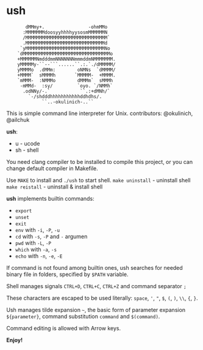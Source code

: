 # ush

           dMMmy+.                -ohmMMo                                   
          :MMMMMMMdoosyyhhhhyysosmMMMMMMN                                   
          /MMMMMMMMMMMMMMMMMMMMMMMMMMMMMM`                                  
          .MMMMMMMMMMMMMMMMMMMMMMMMMMMMMd                                   
         `yMMMMMMMMMMMMMMMMMMMMMMMMMMMMMNo                                  
        `dMMMMMMMMMMMMMMMMMMMMMMMMMMMMMMMMo                                 
        +MMMMMMNmdddmmNNNNNNNmmmddmNMMMMMMM.                                
        yMMMMMy-``--```......``.:.`./dMMMMM/                                
        yMMMMo  .dMMm:        oNMNs  `dMMMM/                                
        +MMMM`  sMMMMh       `MMMMM-  +MMMM.                                
        `mMMM-  :NMMMo        dMMMm`  sMMMh                                 
         -mMMd-  :sy/         `oyo. `/NMMh`                                 
          .odNNy/-.`           ``.:+dMNh/`                                  
            `-/shdddhhhhhhhhhhhddhdhs/.                                     
                 ``..-okulinich-..``


This is simple command line interpreter for Unix.
       contributors: @okulinich, @ailchuk

   **ush**:
* u - ucode
* sh - shell

You need clang compiler to be installed to compile this 
project, or you can change default compiler in Makefile.

Use `MAKE` to install and `./ush` to start shell.
`make uninstall` - uninstall shell
`make reistall` - uninstall & install shell

**ush** implements builtin commands:
- `export`
- `unset`
- `exit`
- `env` with `-i`, `-P`, `-u`
- `cd`  with `-s`, `-P`  and `-` argumen
- `pwd` with `-L`, `-P`
- `which` with `-a`, `-s`
- `echo` with `-n`, `-e`, `-E`

If command is not found among builtin ones, ush searches for
needed binary file in folders, specified by `$PATH` variable.

Shell manages signals `CTRL+D`, `CTRL+C`, `CTRL+Z`
and command separator `;`

These characters are escaped to be used literally:
`space`, `'`, `"`, `$`, `(`, `)`, `\\`, `{`, `}`.

Ush manages tilde expansion `~`, the basic form of parameter 
expansion `${parameter}`, command substitution ``command`` and `$(command)`.

Command editing is allowed with Arrow keys.

**Enjoy!**
